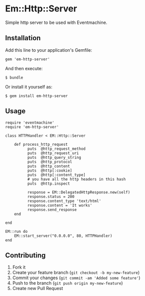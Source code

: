 # Em::Http::Server

Simple http server to be used with Eventmachine.

## Installation

Add this line to your application's Gemfile:

    gem 'em-http-server'

And then execute:

    $ bundle

Or install it yourself as:

    $ gem install em-http-server

## Usage

    require 'eventmachine'
    require 'em-http-server'

    class HTTPHandler < EM::Http::Server

        def process_http_request
              puts  @http_request_method
              puts  @http_request_uri
              puts  @http_query_string
              puts  @http_protocol
              puts  @http_content
              puts  @http[:cookie]
              puts  @http[:content_type]
              # you have all the http headers in this hash
              puts  @http.inspect

              response = EM::DelegatedHttpResponse.new(self)
              response.status = 200
              response.content_type 'text/html'
              response.content = 'It works'
              response.send_response
        end

    end

    EM::run do
        EM::start_server("0.0.0.0", 80, HTTPHandler)
    end

## Contributing

1. Fork it
2. Create your feature branch (`git checkout -b my-new-feature`)
3. Commit your changes (`git commit -am 'Added some feature'`)
4. Push to the branch (`git push origin my-new-feature`)
5. Create new Pull Request
